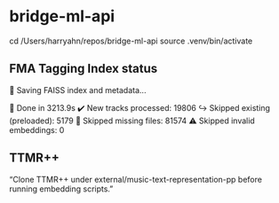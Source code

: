 # bridge-ml-api

cd /Users/harryahn/repos/bridge-ml-api
source .venv/bin/activate

## FMA Tagging Index status
💾 Saving FAISS index and metadata...

🎉 Done in 3213.9s
✔️  New tracks processed: 19806
↪️  Skipped existing (preloaded): 5179
🚫 Skipped missing files: 81574
⚠️  Skipped invalid embeddings: 0


## TTMR++ 
“Clone TTMR++ under external/music-text-representation-pp before running embedding scripts.”